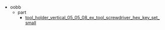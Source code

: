* oobb
  * part
    * [tool_holder_vertical_05_05_08_ex_tool_screwdriver_hex_key_set_small](oobb/part/tool_holder_vertical_05_05_08_ex_tool_screwdriver_hex_key_set_small)
